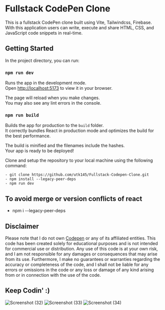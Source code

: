 
# Fullstack CodePen Clone 

This is a fullstack CodePen clone built using Vite, Tailwindcss, Firebase. With this application users can write, execute and share HTML, CSS, and JavaScript code snippets in real-time.


## Getting Started

In the project directory, you can run:

### `npm run dev`

Runs the app in the development mode.\
Open [http://localhost:5173](http://localhost:5173) to view it in your browser.

The page will reload when you make changes.\
You may also see any lint errors in the console.



### `npm run build`

Builds the app for production to the `build` folder.\
It correctly bundles React in production mode and optimizes the build for the best performance.

The build is minified and the filenames include the hashes.\
Your app is ready to be deployed!


Clone and setup the repository to your local machine using the following command:

    - git clone https://github.com/utk145/Fullstack-Codepen-Clone.git
    - npm install --legacy-peer-deps
    - npm run dev
 


## To avoid merge or version conflicts of react
- npm i --legacy-peer-deps


## Disclaimer

Please note that I do not own [Codepen](codepen.io) or any of its affiliated entities. This code has been created solely for educational purposes and is not intended for commercial use or distribution. Any use of this code is at your own risk, and I am not responsible for any damages or consequences that may arise from its use. Furthermore, I make no guarantees or warranties regarding the accuracy or completeness of the code, and I shall not be liable for any errors or omissions in the code or any loss or damage of any kind arising from or in connection with the use of the code.


Keep Codin' :)
---


![Screenshot (32)](https://github.com/utk145/Fullstack-Codepen-Clone/assets/122993091/9f5bcc91-0017-4cfb-9327-5b75735c295f)
![Screenshot (33)](https://github.com/utk145/Fullstack-Codepen-Clone/assets/122993091/1884ae0d-25ad-47e9-885e-a51750aa7644)
![Screenshot (34)](https://github.com/utk145/Fullstack-Codepen-Clone/assets/122993091/047edb0e-abb7-4134-a606-2499292ba655)
